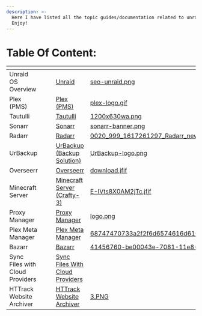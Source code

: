 ```yaml
---
description: >-
  Here I have listed all the topic guides/documentation related to unraid!
  Enjoy!
---
```


# Table Of Content:

<table data-view="cards"><thead><tr><th></th><th data-hidden></th><th data-hidden></th><th data-hidden data-card-target data-type="content-ref"></th><th data-hidden data-card-cover data-type="files"></th></tr></thead><tbody><tr><td>Unraid OS Overview</td><td></td><td></td><td><a href="https://app.gitbook.com/o/UlTmFaF7PSfhBNuKtcaC/s/XVg0gB0JCiAXaFmQwQw1/">Unraid</a></td><td><a href=".gitbook/assets/seo-unraid.png">seo-unraid.png</a></td></tr><tr><td>Plex (PMS)</td><td></td><td></td><td><a href="https://app.gitbook.com/o/UlTmFaF7PSfhBNuKtcaC/s/vA19VMagAe9tTQtf4RhY/">Plex (PMS)</a></td><td><a href=".gitbook/assets/plex-logo.gif">plex-logo.gif</a></td></tr><tr><td>Tautulli</td><td></td><td></td><td><a href="https://app.gitbook.com/o/UlTmFaF7PSfhBNuKtcaC/s/eNgjiCyspy7egyjW4slh/">Tautulli</a></td><td><a href=".gitbook/assets/1200x630wa.png">1200x630wa.png</a></td></tr><tr><td>Sonarr</td><td></td><td></td><td><a href="https://app.gitbook.com/o/UlTmFaF7PSfhBNuKtcaC/s/pSTbJey4rUm90SkHj5Bk/">Sonarr</a></td><td><a href=".gitbook/assets/sonarr-banner.png">sonarr-banner.png</a></td></tr><tr><td>Radarr</td><td></td><td></td><td><a href="https://app.gitbook.com/o/UlTmFaF7PSfhBNuKtcaC/s/wCal0zdabjtX9eYJewMH/">Radarr</a></td><td><a href=".gitbook/assets/0020_999_1617261297_Radarr_new_256.png">0020_999_1617261297_Radarr_new_256.png</a></td></tr><tr><td>UrBackup</td><td></td><td></td><td><a href="https://app.gitbook.com/o/UlTmFaF7PSfhBNuKtcaC/s/vMZxAtUEPeLfGS7tgYyF/">UrBackup (Backup Solution)</a></td><td><a href=".gitbook/assets/UrBackup-logo.png">UrBackup-logo.png</a></td></tr><tr><td>Overseerr</td><td></td><td></td><td><a href="https://app.gitbook.com/o/UlTmFaF7PSfhBNuKtcaC/s/hU88WsRDrFl74Mm3eRhd/">Overseerr</a></td><td><a href=".gitbook/assets/download.jfif">download.jfif</a></td></tr><tr><td>Minecraft Server</td><td></td><td></td><td><a href="https://app.gitbook.com/o/UlTmFaF7PSfhBNuKtcaC/s/d6k75T532IWCzwLgUNHV/">Minecraft Server (Crafty-3)</a></td><td><a href=".gitbook/assets/E-IVts8X0AM2jTc.jfif">E-IVts8X0AM2jTc.jfif</a></td></tr><tr><td>Proxy Manager</td><td></td><td></td><td><a href="https://app.gitbook.com/o/UlTmFaF7PSfhBNuKtcaC/s/VFneX5hix8kTEzjEcotL/">Proxy Manager</a></td><td><a href=".gitbook/assets/logo.png">logo.png</a></td></tr><tr><td>Plex Meta Manager</td><td></td><td></td><td><a href="https://app.gitbook.com/o/UlTmFaF7PSfhBNuKtcaC/s/XhEyf0WtMngrQlcUAQw6/">Plex Meta Manager</a></td><td><a href=".gitbook/assets/68747470733a2f2f6d6574616d616e616765722e77696b692f656e2f6c61746573742f5f7374617469632f6c6f676f2d66756c6c2e706e67.webp">68747470733a2f2f6d6574616d616e616765722e77696b692f656e2f6c61746573742f5f7374617469632f6c6f676f2d66756c6c2e706e67.webp</a></td></tr><tr><td>Bazarr</td><td></td><td></td><td><a href="https://app.gitbook.com/o/UlTmFaF7PSfhBNuKtcaC/s/7m8vRgvlP00kSOJu2EI4/">Bazarr</a></td><td><a href=".gitbook/assets/41456760-be00043e-7081-11e8-9646-1b724037b4ff.png">41456760-be00043e-7081-11e8-9646-1b724037b4ff.png</a></td></tr><tr><td>Sync Files with Cloud Providers</td><td></td><td></td><td><a href="https://app.gitbook.com/o/UlTmFaF7PSfhBNuKtcaC/s/VWn5LTnOOW6NCBznDgmq/">Sync Files With Cloud Providers</a></td><td></td></tr><tr><td>HTTrack Website Archiver</td><td></td><td></td><td><a href="https://app.gitbook.com/o/UlTmFaF7PSfhBNuKtcaC/s/b1Xs6FnsNJSkP1e49xtt/">HTTrack Website Archiver</a></td><td><a href=".gitbook/assets/3.PNG">3.PNG</a></td></tr></tbody></table>

